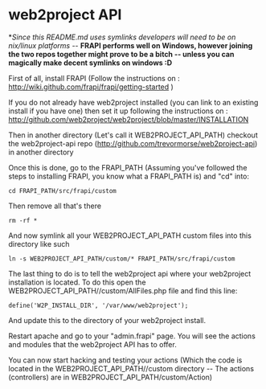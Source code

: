 web2project API
=======

**Since this README.md uses symlinks developers will need to be on *nix/linux platforms** -- **FRAPI performs well on Windows, however joining the two repos together might prove to be a bitch -- unless you can magically make decent symlinks on windows :D**

First of all, install FRAPI (Follow the instructions on : http://wiki.github.com/frapi/frapi/getting-started )

If you do not already have web2project installed (you can link to an existing install if you have one) then set it up following the instructions on : http://github.com/web2project/web2project/blob/master/INSTALLATION

Then in another directory (Let's call it WEB2PROJECT\_API\_PATH)  checkout the web2project-api repo (http://github.com/trevormorse/web2project-api) in another directory

Once this is done, go to the FRAPI\_PATH (Assuming you've followed the steps to installing FRAPI, you know what a FRAPI\_PATH is) and "cd" into:

	cd FRAPI_PATH/src/frapi/custom

Then remove all that's there

	rm -rf *

And now symlink all your WEB2PROJECT\_API\_PATH custom files into this directory like such

	ln -s WEB2PROJECT_API_PATH/custom/* FRAPI_PATH/src/frapi/custom

The last thing to do is to tell the web2project api where your web2project installation is located. To do this open the WEB2PROJECT\_API\_PATH//custom/AllFiles.php file and find this line:

    define('W2P_INSTALL_DIR', '/var/www/web2project');

And update this to the directory of your web2project install.

Restart apache and go to your "admin.frapi" page. You will see the actions and modules that the web2project API has to offer. 

You can now start hacking and testing your actions (Which the code is located in the WEB2PROJECT\_API\_PATH//custom directory -- The actions (controllers) are in WEB2PROJECT\_API\_PATH/custom/Action)
